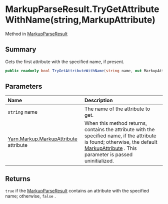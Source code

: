 # MarkupParseResult.TryGetAttributeWithName(string,MarkupAttribute)

Method in [MarkupParseResult](/docs/api/csharp/yarn.markup.markupparseresult.md)

## Summary


Gets the first attribute with the specified name, if present.


```csharp
public readonly bool TryGetAttributeWithName(string name, out MarkupAttribute attribute)
```

## Parameters

|Name|Description|
|:---|:---|
|`string` name|The name of the attribute to get.|
|[Yarn.Markup.MarkupAttribute](/docs/api/csharp/yarn.markup.markupattribute.md) attribute|When this method returns, contains the attribute with the specified name, if the attribute is found; otherwise, the default  [MarkupAttribute](yarn.markup.markupattribute.md) . This parameter is passed uninitialized.|

## Returns

`true`  if the  [MarkupParseResult](yarn.markup.markupparseresult.md)  contains an attribute with the
specified name; otherwise,  `false` .


